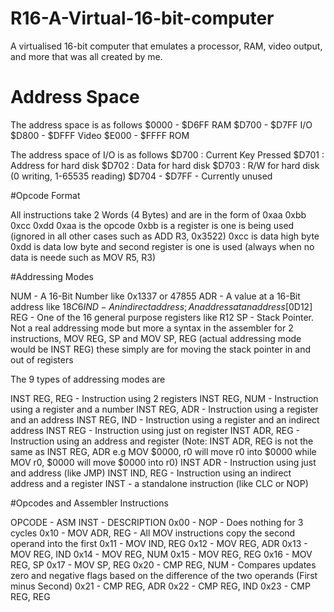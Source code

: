# R16-A-Virtual-16-bit-computer
A virtualised 16-bit computer that emulates a processor, RAM, video output, and more that was all created by me.

# Address Space
The address space is as follows
$0000 - $D6FF  RAM
$D700 - $D7FF  I/O
$D800 - $DFFF  Video
$E000 - $FFFF  ROM

The address space of I/O is as follows
$D700 : Current Key Pressed
$D701 : Address for hard disk
$D702 : Data for hard disk
$D703 : R/W for hard disk (0 writing, 1-65535 reading)
$D704 - $D7FF - Currently unused

#Opcode Format

All instructions take 2 Words (4 Bytes) and are in the form of 0xaa 0xbb 0xcc 0xdd
0xaa is the opcode
0xbb is a register is one is being used (ignored in all other cases such as ADD R3, 0x3522)
0xcc is data high byte
0xdd is data low byte and second register is one is used (always when no data is neede such as MOV R5, R3)

#Addressing Modes

NUM - A 16-Bit Number like 0x1337 or 47855
ADR - A value at a 16-Bit address like $18C6
IND - An indirect address; An address at an address [$0D12]
REG - One of the 16 general purpose registers like R12
SP  - Stack Pointer. Not a real addressing mode but more a syntax in the assembler for 2 instructions, MOV REG, SP and MOV SP, REG (actual addressing mode would be INST REG) these simply are for moving the stack pointer in and out of registers

The 9 types of addressing modes are

INST REG, REG - Instruction using 2 registers
INST REG, NUM - Instruction using a register and a number
INST REG, ADR - Instruction using a register and an address
INST REG, IND - Instruction using a register and an indirect address
INST REG      - Instruction using just on register
INST ADR, REG - Instruction using an address and register (Note: INST ADR, REG is not the same as INST REG, ADR e.g MOV $0000, r0 will move r0 into $0000 while MOV r0, $0000 will move $0000 into r0)
INST ADR      - Instruction using just and address (like JMP)
INST IND, REG - Instruction using an indirect address and a register
INST          - a standalone instruction (like CLC or NOP)

#Opcodes and Assembler Instructions

OPCODE - ASM INST     - DESCRIPTION
0x00   - NOP          - Does nothing for 3 cycles
0x10   - MOV ADR, REG - All MOV instructions copy the second operand into the first
0x11   - MOV IND, REG 
0x12   - MOV REG, ADR
0x13   - MOV REG, IND
0x14   - MOV REG, NUM
0x15   - MOV REG, REG
0x16   - MOV REG, SP
0x17   - MOV SP, REG
0x20   - CMP REG, NUM - Compares updates zero and negative flags based on the difference of the two operands (First minus Second)
0x21   - CMP REG, ADR
0x22   - CMP REG, IND
0x23   - CMP REG, REG

